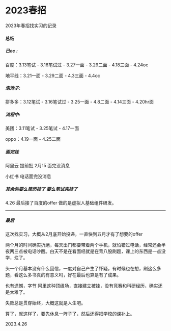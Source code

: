 # 2023春招
2023年春招找实习的记录

#### 总结

##### 已oc :

百度：3.13笔试 - 3.16笔试过 - 3.27一面 - 3.29二面 - 4.18三面 - 4.24oc

地平线：3.21一面 - 3.29二面 - 4.3三面 - 4.4oc

##### 泡池子: 

拼多多：3.12笔试 - 3.16笔试过 - 3.25一面 - 4.8二面 - 4.14三面 - 4.20hr面

##### 流程中:

美团：3.11笔试 - 3.25笔试 - 4.17一面

oppo：4.19一面 - 4.25二面

##### 面完挂

阿里云 提前批 2月15 面完没消息

小红书 电话面完没消息

##### 其余的要么简历挂了 要么笔试完挂了

4.26 最后接了百度的offer 做的是虚拟人基础组件研发。

----

##### 最后

这次找实习，大概从2月底开始投递，一直快到五月才有了想要的offer

两个月的时间确实折磨，每天出门都要带着两个手机，就怕错过电话，经常还会半夜两三点被电话吵醒。白天不是在看面经就是在背八股刷题，课上的东西是一点没学，烂了。

头一个月基本没有什么回信，一度对自己产生了怀疑，有时候也在想，刷这么多题，看这么多书真的有意义吗，好在最后也算是有了成果。

也有遗憾，字节 阿里这种顶级场，直接建立被挂，没有竞赛和科研经历，确实还是太难了。

失败总是贯穿始终，大概这就是人生吧。

算了，就这样了，要先休息一阵子了，然后还得把学校的课补上。

2023.4.26



